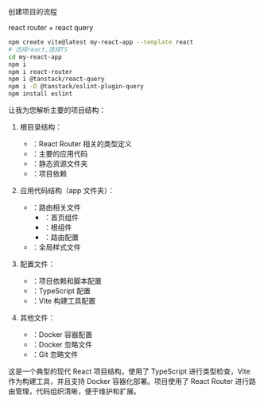 创建项目的流程

react router + react query

```bash
npm create vite@latest my-react-app --template react
# 选择react,选择TS
cd my-react-app
npm i
npm i react-router
npm i @tanstack/react-query
npm i -D @tanstack/eslint-plugin-query
npm install eslint
```

让我为您解析主要的项目结构：

1. 根目录结构：
   - <mcfolder name="react-router-types" path="d:/chxrrrr/Cursor/ReactProjectFirstTry/my-react-app/react-router-types"></mcfolder>：React Router 相关的类型定义
   - <mcfolder name="app" path="d:/chxrrrr/Cursor/ReactProjectFirstTry/my-react-app/app"></mcfolder>：主要的应用代码
   - <mcfolder name="public" path="d:/chxrrrr/Cursor/ReactProjectFirstTry/my-react-app/public"></mcfolder>：静态资源文件夹
   - <mcfolder name="node_modules" path="d:/chxrrrr/Cursor/ReactProjectFirstTry/my-react-app/node_modules"></mcfolder>：项目依赖

2. 应用代码结构（app 文件夹）：
   - <mcfolder name="routes" path="d:/chxrrrr/Cursor/ReactProjectFirstTry/my-react-app/app/routes"></mcfolder>：路由相关文件
     - <mcfile name="home.tsx" path="d:/chxrrrr/Cursor/ReactProjectFirstTry/my-react-app/app/routes/home.tsx"></mcfile>：首页组件
     - <mcfile name="root.tsx" path="d:/chxrrrr/Cursor/ReactProjectFirstTry/my-react-app/app/routes/root.tsx"></mcfile>：根组件
     - <mcfile name="routes.ts" path="d:/chxrrrr/Cursor/ReactProjectFirstTry/my-react-app/app/routes/routes.ts"></mcfile>：路由配置
   - <mcfile name="app.css" path="d:/chxrrrr/Cursor/ReactProjectFirstTry/my-react-app/app/app.css"></mcfile>：全局样式文件

3. 配置文件：
   - <mcfile name="package.json" path="d:/chxrrrr/Cursor/ReactProjectFirstTry/my-react-app/package.json"></mcfile>：项目依赖和脚本配置
   - <mcfile name="tsconfig.json" path="d:/chxrrrr/Cursor/ReactProjectFirstTry/my-react-app/tsconfig.json"></mcfile>：TypeScript 配置
   - <mcfile name="vite.config.ts" path="d:/chxrrrr/Cursor/ReactProjectFirstTry/my-react-app/vite.config.ts"></mcfile>：Vite 构建工具配置

4. 其他文件：
   - <mcfile name="Dockerfile" path="d:/chxrrrr/Cursor/ReactProjectFirstTry/my-react-app/Dockerfile"></mcfile>：Docker 容器配置
   - <mcfile name=".dockerignore" path="d:/chxrrrr/Cursor/ReactProjectFirstTry/my-react-app/.dockerignore"></mcfile>：Docker 忽略文件
   - <mcfile name=".gitignore" path="d:/chxrrrr/Cursor/ReactProjectFirstTry/my-react-app/.gitignore"></mcfile>：Git 忽略文件

这是一个典型的现代 React 项目结构，使用了 TypeScript 进行类型检查，Vite 作为构建工具，并且支持 Docker 容器化部署。项目使用了 React Router 进行路由管理，代码组织清晰，便于维护和扩展。